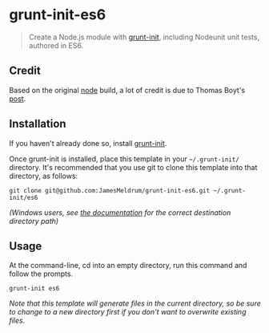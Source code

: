 # grunt-init-es6

> Create a Node.js module with [grunt-init][], including Nodeunit unit tests,
> authored in ES6.

[grunt-init]: http://gruntjs.com/project-scaffolding
[post]: http://www.thomasboyt.com/2013/06/21/es6-module-transpiler
[node]: https://github.com/gruntjs/grunt-init-node

## Credit

Based on the original [node][] build, a lot of credit is due to Thomas Boyt's [post][].

## Installation
If you haven't already done so, install [grunt-init][].

Once grunt-init is installed, place this template in your `~/.grunt-init/` directory. It's recommended that you use git to clone this template into that directory, as follows:

```
git clone git@github.com:JamesMeldrum/grunt-init-es6.git ~/.grunt-init/es6
```

_(Windows users, see [the documentation][grunt-init] for the correct destination directory path)_

## Usage

At the command-line, cd into an empty directory, run this command and follow the prompts.

```
grunt-init es6
```

_Note that this template will generate files in the current directory, so be sure to change to a new directory first if you don't want to overwrite existing files._
